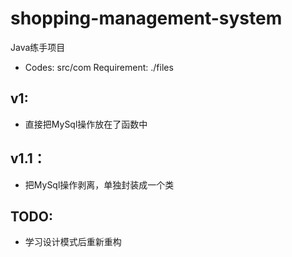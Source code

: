 # shopping-management-system
Java练手项目

 - Codes: src/com Requirement: ./files

## v1:

  

 - 直接把MySql操作放在了函数中

  

## v1.1：

 

 - 把MySql操作剥离，单独封装成一个类




## TODO:

 - 学习设计模式后重新重构

	

